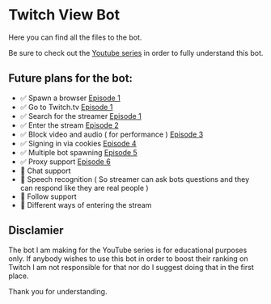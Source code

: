 # Twitch View Bot

Here you can find all the files to the bot.

Be sure to check out the [Youtube series](https://www.youtube.com/watch?v=QhDiEoX_JM0&list=PLQXIlO6M6IM2JQpQlNURzLlB2jQCJVJmc) in order to fully understand this bot.

## Future plans for the bot:

- ✅ Spawn a browser [Episode 1](https://www.youtube.com/watch?v=QhDiEoX_JM0)
- ✅ Go to Twitch.tv [Episode 1](https://www.youtube.com/watch?v=QhDiEoX_JM0)
- ✅ Search for the streamer [Episode 1](https://www.youtube.com/watch?v=QhDiEoX_JM0)
- ✅ Enter the stream [Episode 2](https://www.youtube.com/watch?v=5atizgvQO90&t=1s)
- ✅ Block video and audio ( for performance ) [Episode 3](https://www.youtube.com/watch?v=ybNFTqF1QKY&t=13s)
- ✅ Signing in via cookies [Episode 4](https://www.youtube.com/watch?v=OWTOw53Zdvc&t=2s)
- ✅ Multiple bot spawning [Episode 5](https://www.youtube.com/watch?v=OvmgJPvA07A)
- ✅ Proxy support [Episode 6](https://youtu.be/3-BjLPMf0ak)
- 🛑 Chat support
- 🛑 Speech recognition ( So streamer can ask bots questions and they can respond like they are real people )
- 🛑 Follow support 
- 🛑 Different ways of entering the stream

## Disclamier

The bot I am making for the YouTube series is for educational purposes only. If anybody wishes to use this bot in order to boost their ranking on Twitch I am not responsible for that nor do I suggest doing that in the first place. 

Thank you for understanding.
